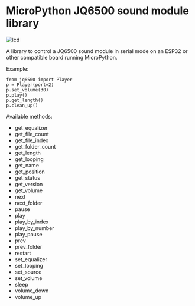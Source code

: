 # MicroPython JQ6500 sound module library
![lcd](http://www.rototron.info/wp-content/uploads/jq6500mp_01.jpg "JQ6500")

A library to control a JQ6500 sound module in serial mode on an ESP32 or other compatible board running MicroPython.

Example:
```
from jq6500 import Player
p = Player(port=2)
p.set_volume(30)
p.play()
p.get_length()
p.clean_up()
```

Available methods:
* get_equalizer
* get_file_count
* get_file_index
* get_folder_count
* get_length
* get_looping
* get_name
* get_position
* get_status
* get_version
* get_volume
* next
* next_folder
* pause
* play
* play_by_index
* play_by_number
* play_pause
* prev
* prev_folder
* restart
* set_equalizer
* set_looping
* set_source
* set_volume
* sleep
* volume_down
* volume_up

